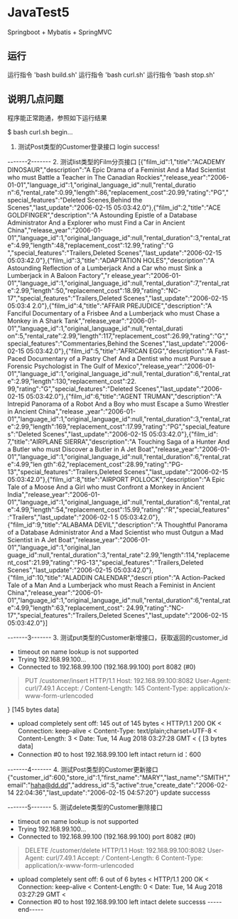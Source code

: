 # JavaTest5
Springboot + Mybatis + SpringMVC

## 运行
运行指令 'bash build.sh'
运行指令 'bash curl.sh'
运行指令 'bash stop.sh'

## 说明几点问题
程序能正常跑通，参照如下运行结果

$ bash curl.sh
begin...


1. 测试Post类型的Customer登录接口
login success!


-------2-------
2. 测试list类型的Film分页接口
[{"film_id":1,"title":"ACADEMY DINOSAUR","description":"A Epic Drama of a Feminist And a Mad Scientist who must Battle a Teacher in The Canadian Rockies","release_year":"2006-01-01","language_id":1,"original_language_id":null,"rental_duratio
n":6,"rental_rate":0.99,"length":86,"replacement_cost":20.99,"rating":"PG","special_features":"Deleted Scenes,Behind the Scenes","last_update":"2006-02-15 05:03:42.0"},{"film_id":2,"title":"ACE GOLDFINGER","description":"A Astounding Epistle
 of a Database Administrator And a Explorer who must Find a Car in Ancient China","release_year":"2006-01-01","language_id":1,"original_language_id":null,"rental_duration":3,"rental_rate":4.99,"length":48,"replacement_cost":12.99,"rating":"G
","special_features":"Trailers,Deleted Scenes","last_update":"2006-02-15 05:03:42.0"},{"film_id":3,"title":"ADAPTATION HOLES","description":"A Astounding Reflection of a Lumberjack And a Car who must Sink a Lumberjack in A Baloon Factory","r
elease_year":"2006-01-01","language_id":1,"original_language_id":null,"rental_duration":7,"rental_rate":2.99,"length":50,"replacement_cost":18.99,"rating":"NC-17","special_features":"Trailers,Deleted Scenes","last_update":"2006-02-15 05:03:4
2.0"},{"film_id":4,"title":"AFFAIR PREJUDICE","description":"A Fanciful Documentary of a Frisbee And a Lumberjack who must Chase a Monkey in A Shark Tank","release_year":"2006-01-01","language_id":1,"original_language_id":null,"rental_durati
on":5,"rental_rate":2.99,"length":117,"replacement_cost":26.99,"rating":"G","special_features":"Commentaries,Behind the Scenes","last_update":"2006-02-15 05:03:42.0"},{"film_id":5,"title":"AFRICAN EGG","description":"A Fast-Paced Documentary
 of a Pastry Chef And a Dentist who must Pursue a Forensic Psychologist in The Gulf of Mexico","release_year":"2006-01-01","language_id":1,"original_language_id":null,"rental_duration":6,"rental_rate":2.99,"length":130,"replacement_cost":22.
99,"rating":"G","special_features":"Deleted Scenes","last_update":"2006-02-15 05:03:42.0"},{"film_id":6,"title":"AGENT TRUMAN","description":"A Intrepid Panorama of a Robot And a Boy who must Escape a Sumo Wrestler in Ancient China","release
_year":"2006-01-01","language_id":1,"original_language_id":null,"rental_duration":3,"rental_rate":2.99,"length":169,"replacement_cost":17.99,"rating":"PG","special_features":"Deleted Scenes","last_update":"2006-02-15 05:03:42.0"},{"film_id":
7,"title":"AIRPLANE SIERRA","description":"A Touching Saga of a Hunter And a Butler who must Discover a Butler in A Jet Boat","release_year":"2006-01-01","language_id":1,"original_language_id":null,"rental_duration":6,"rental_rate":4.99,"len
gth":62,"replacement_cost":28.99,"rating":"PG-13","special_features":"Trailers,Deleted Scenes","last_update":"2006-02-15 05:03:42.0"},{"film_id":8,"title":"AIRPORT POLLOCK","description":"A Epic Tale of a Moose And a Girl who must Confront a
 Monkey in Ancient India","release_year":"2006-01-01","language_id":1,"original_language_id":null,"rental_duration":6,"rental_rate":4.99,"length":54,"replacement_cost":15.99,"rating":"R","special_features":"Trailers","last_update":"2006-02-1
5 05:03:42.0"},{"film_id":9,"title":"ALABAMA DEVIL","description":"A Thoughtful Panorama of a Database Administrator And a Mad Scientist who must Outgun a Mad Scientist in A Jet Boat","release_year":"2006-01-01","language_id":1,"original_lan
guage_id":null,"rental_duration":3,"rental_rate":2.99,"length":114,"replacement_cost":21.99,"rating":"PG-13","special_features":"Trailers,Deleted Scenes","last_update":"2006-02-15 05:03:42.0"},{"film_id":10,"title":"ALADDIN CALENDAR","descri
ption":"A Action-Packed Tale of a Man And a Lumberjack who must Reach a Feminist in Ancient China","release_year":"2006-01-01","language_id":1,"original_language_id":null,"rental_duration":6,"rental_rate":4.99,"length":63,"replacement_cost":
24.99,"rating":"NC-17","special_features":"Trailers,Deleted Scenes","last_update":"2006-02-15 05:03:42.0"}]

-------3-------
3. 测试put类型的Customer新增接口，获取返回的customer_id
* timeout on name lookup is not supported
*   Trying 192.168.99.100...
* Connected to 192.168.99.100 (192.168.99.100) port 8082 (#0)
> PUT /customer/insert HTTP/1.1
> Host: 192.168.99.100:8082
> User-Agent: curl/7.49.1
> Accept: */*
> Content-Length: 145
> Content-Type: application/x-www-form-urlencoded
>
} [145 bytes data]
* upload completely sent off: 145 out of 145 bytes
< HTTP/1.1 200 OK
< Connection: keep-alive
< Content-Type: text/plain;charset=UTF-8
< Content-Length: 3
< Date: Tue, 14 Aug 2018 03:27:28 GMT
<
{ [3 bytes data]
* Connection #0 to host 192.168.99.100 left intact
return id：600

-------4-------
4. 测试Post类型的Customer更新接口
{"customer_id":600,"store_id":1,"first_name":"MARY","last_name":"SMITH","email":"haha@dd.dd","address_id":5,"active":true,"create_date":"2006-02-14 22:04:36","last_update":"2006-02-15 04:57:20"}
update successs

-------5-------
5. 测试delete类型的Customer删除接口
* timeout on name lookup is not supported
*   Trying 192.168.99.100...
* Connected to 192.168.99.100 (192.168.99.100) port 8082 (#0)
> DELETE /customer/delete HTTP/1.1
> Host: 192.168.99.100:8082
> User-Agent: curl/7.49.1
> Accept: */*
> Content-Length: 6
> Content-Type: application/x-www-form-urlencoded
>
* upload completely sent off: 6 out of 6 bytes
< HTTP/1.1 200 OK
< Connection: keep-alive
< Content-Length: 0
< Date: Tue, 14 Aug 2018 03:27:29 GMT
<
* Connection #0 to host 192.168.99.100 left intact
delete successs
-----end-----
